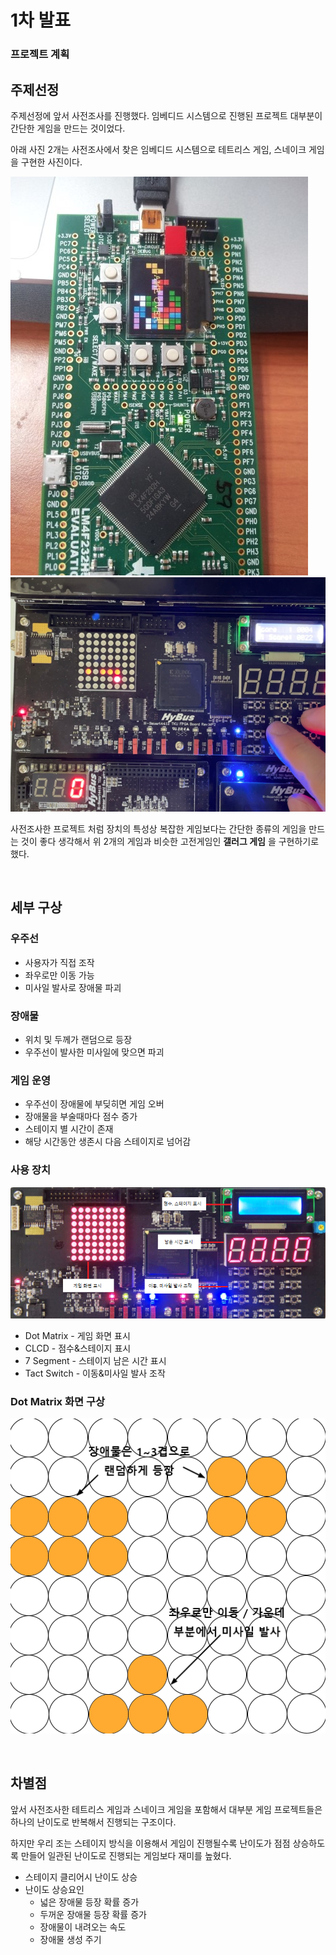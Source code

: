 # 1차 발표

### 프로젝트 계획

## 주제선정

주제선정에 앞서 사전조사를 진행했다. 임베디드 시스템으로 진행된 프로젝트 대부분이 간단한 게임을 만드는 것이었다.

아래 사진 2개는 사전조사에서 찾은 임베디드 시스템으로 테트리스 게임, 스네이크 게임을 구현한 사진이다.

![Pic](./pic/tetris_example.png)
![Pic2](./pic/snake_example.png)

사전조사한 프로젝트 처럼 장치의 특성상 복잡한 게임보다는 간단한 종류의 게임을 만드는 것이 좋다 생각해서 위 2개의 게임과 비슷한 고전게임인 __갤러그 게임__ 을 구현하기로 했다.

<br/>

## 세부 구상

### 우주선

* 사용자가 직접 조작
* 좌우로만 이동 가능
* 미사일 발사로 장애물 파괴

### 장애물

* 위치 및 두께가 랜덤으로 등장
* 우주선이 발사한 미사일에 맞으면 파괴

### 게임 운영

* 우주선이 장애물에 부딪히면 게임 오버
* 장애물을 부술때마다 점수 증가
* 스테이지 별 시간이 존재
* 해당 시간동안 생존시 다음 스테이지로 넘어감

### 사용 장치

![Pic3](./pic/board.png)

* Dot Matrix - 게임 화면 표시
* CLCD - 점수&스테이지 표시
* 7 Segment - 스테이지 남은 시간 표시
* Tact Switch - 이동&미사일 발사 조작

### Dot Matrix 화면 구상

![Pic4](./pic/dot_matrix.png)

<br/>

## 차별점

앞서 사전조사한 테트리스 게임과 스네이크 게임을 포함해서 대부분 게임 프로젝트들은 하나의 난이도로 반복해서 진행되는 구조이다.

하지만 우리 조는 스테이지 방식을 이용해서 게임이 진행될수록 난이도가 점점 상승하도록 만들어 일관된 난이도로 진행되는 게임보다 재미를 높혔다.

* 스테이지 클리어시 난이도 상승
* 난이도 상승요인
  * 넓은 장애물 등장 확률 증가
  * 두꺼운 장애물 등장 확률 증가
  * 장애물이 내려오는 속도
  * 장애물 생성 주기
